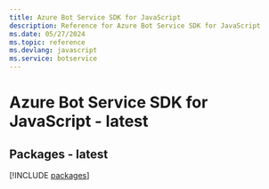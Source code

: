 ```yaml
---
title: Azure Bot Service SDK for JavaScript
description: Reference for Azure Bot Service SDK for JavaScript
ms.date: 05/27/2024
ms.topic: reference
ms.devlang: javascript
ms.service: botservice
---
```

# Azure Bot Service SDK for JavaScript - latest
## Packages - latest
[!INCLUDE [packages](bot-service-index.md)]